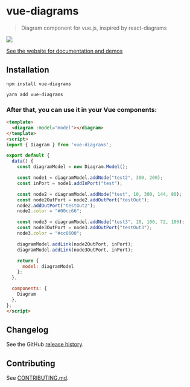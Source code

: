 # vue-diagrams

> Diagram component for vue.js, inspired by react-diagrams

![](./images/example1.png)

[See the website for documentation and demos](https://vue-diagrams.js.org/)

## Installation
```
npm install vue-diagrams
```
```
yarn add vue-diagrams
```


### After that, you can use it in your Vue components:

```html
<template>
  <diagram :model="model"></diagram>
</template>
<script>
import { Diagram } from 'vue-diagrams';

export default {
  data() {
    const diagramModel = new Diagram.Model();

    const node1 = diagramModel.addNode("test2", 300, 200);
    const inPort = node1.addInPort("test");

    const node2 = diagramModel.addNode("test", 10, 300, 144, 80);
    const node2OutPort = node2.addOutPort("testOut");
    node2.addOutPort("testOut2");
    node2.color = "#00cc66";

    const node3 = diagramModel.addNode("test3", 10, 100, 72, 100);
    const node3OutPort = node3.addOutPort("testOut3");
    node3.color = "#cc6600";

    diagramModel.addLink(node2OutPort, inPort);
    diagramModel.addLink(node3OutPort, inPort);

    return {
      model: diagramModel
    };
  },

  components: {
    Diagram
  },
};
</script>
```

## Changelog

See the GitHub [release history](https://github.com/gwenaelp/vue-diagrams/releases).

## Contributing

See [CONTRIBUTING.md](.github/CONTRIBUTING.md).

